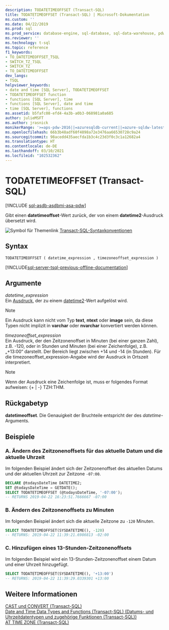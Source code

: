 ```yaml
---
description: TODATETIMEOFFSET (Transact-SQL)
title: TODATETIMEOFFSET (Transact-SQL) | Microsoft-Dokumentation
ms.custom: ''
ms.date: 04/22/2019
ms.prod: sql
ms.prod_service: database-engine, sql-database, sql-data-warehouse, pdw
ms.reviewer: ''
ms.technology: t-sql
ms.topic: reference
f1_keywords:
- TO_DATETIMEOFFSET_TSQL
- SWITCH_TZ_TSQL
- SWITCH_TZ
- TO_DATETIMEOFFSET
dev_langs:
- TSQL
helpviewer_keywords:
- date and time [SQL Server], TODATETIMEOFFSET
- TODATETIMEOFFSET function
- functions [SQL Server], time
- functions [SQL Server], date and time
- time [SQL Server], functions
ms.assetid: b5fafc08-efd4-4a3b-a0b3-068981a0a685
author: julieMSFT
ms.author: jrasnick
monikerRange: '>=aps-pdw-2016||=azuresqldb-current||=azure-sqldw-latest||>=sql-server-2016||>=sql-server-linux-2017||=azuresqldb-mi-current'
ms.openlocfilehash: 66b3b48adf60f4898a72e3476aa66530728c9a24
ms.sourcegitcommit: 98acedd435aecfda1b3c4c23d3f0c3c1a12682a4
ms.translationtype: HT
ms.contentlocale: de-DE
ms.lasthandoff: 03/10/2021
ms.locfileid: "102532362"
---
```

# <a name="todatetimeoffset-transact-sql"></a>TODATETIMEOFFSET (Transact-SQL)
[!INCLUDE [sql-asdb-asdbmi-asa-pdw](../../includes/applies-to-version/sql-asdb-asdbmi-asa-pdw.md)]

  Gibt einen **datetimeoffset**-Wert zurück, der von einem **datetime2**-Ausdruck übersetzt wird.  
  
 ![Symbol für Themenlink](../../database-engine/configure-windows/media/topic-link.gif "Symbol für Themenlink") [Transact-SQL-Syntaxkonventionen](../../t-sql/language-elements/transact-sql-syntax-conventions-transact-sql.md)  
  
## <a name="syntax"></a>Syntax  
  
```syntaxsql
TODATETIMEOFFSET ( datetime_expression , timezoneoffset_expression )  
```  
  
[!INCLUDE[sql-server-tsql-previous-offline-documentation](../../includes/sql-server-tsql-previous-offline-documentation.md)]

## <a name="arguments"></a>Argumente
 *datetime_expression*  
 Ein [Ausdruck](../../t-sql/language-elements/expressions-transact-sql.md), der zu einem [datetime2](../../t-sql/data-types/datetime2-transact-sql.md)-Wert aufgelöst wird.  
  
> [!NOTE]  
>  Ein Ausdruck kann nicht vom Typ **text**, **ntext** oder **image** sein, da diese Typen nicht implizit in **varchar** oder **nvarchar** konvertiert werden können.  
  
 *timezoneoffset_expression*  
 Ein Ausdruck, der den Zeitzonenoffset in Minuten (bei einer ganzen Zahl), z.B. -120, oder in Stunden und Minuten (bei einer Zeichenfolge), z.B. „+13:00“ darstellt. Der Bereich liegt zwischen +14 und -14 (in Stunden). Für die timezoneoffset_expression-Angabe wird der Ausdruck in Ortszeit interpretiert.  

  
> [!NOTE]  
>  Wenn der Ausdruck eine Zeichenfolge ist, muss er folgendes Format aufweisen: {+ | -} TZH:THM.  
  
## <a name="return-type"></a>Rückgabetyp  
 **datetimeoffset**. Die Genauigkeit der Bruchteile entspricht der des *datetime*-Arguments.  
  
## <a name="examples"></a>Beispiele  
  
### <a name="a-changing-the-time-zone-offset-of-the-current-date-and-time"></a>A. Ändern des Zeitzonenoffsets für das aktuelle Datum und die aktuelle Uhrzeit  
 Im folgenden Beispiel ändert sich der Zeitzonenoffset des aktuellen Datums und der aktuellen Uhrzeit zur Zeitzone `-07:00`.  
  
```sql  
DECLARE @todaysDateTime DATETIME2;  
SET @todaysDateTime = GETDATE();  
SELECT TODATETIMEOFFSET (@todaysDateTime, '-07:00');  
-- RETURNS 2019-04-22 16:23:51.7666667 -07:00  
```  
  
### <a name="b-changing-the-time-zone-offset-in-minutes"></a>B. Ändern des Zeitzonenoffsets zu Minuten  
 Im folgenden Beispiel ändert sich die aktuelle Zeitzone zu `-120` Minuten.  
  
```sql  
SELECT TODATETIMEOFFSET(SYSDATETIME(), -120)
-- RETURNS: 2019-04-22 11:39:21.6986813 -02:00  
```  
  
### <a name="c-adding-a-13-hour-time-zone-offset"></a>C. Hinzufügen eines 13-Stunden-Zeitzonenoffsets  
 Im folgenden Beispiel wird ein 13-Stunden-Zeitzonenoffset einem Datum und einer Uhrzeit hinzugefügt.  
  
```sql  
SELECT TODATETIMEOFFSET(SYSDATETIME(), '+13:00')
-- RETURNS: 2019-04-22 11:39:29.0339301 +13:00
```  
  
## <a name="see-also"></a>Weitere Informationen  
 [CAST und CONVERT &#40;Transact-SQL&#41;](../../t-sql/functions/cast-and-convert-transact-sql.md)   
 [Date and Time Data Types and Functions &#40;Transact-SQL&#41; (Datums- und Uhrzeitdatentypen und zugehörige Funktionen &#40;Transact-SQL&#41;)](../../t-sql/functions/date-and-time-data-types-and-functions-transact-sql.md)   
 [AT TIME ZONE &#40;Transact-SQL&#41;](../../t-sql/queries/at-time-zone-transact-sql.md)  
  
  

